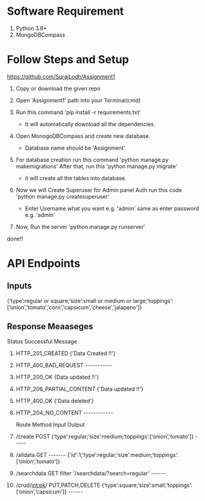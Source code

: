 # Software Requirement

1. Python 3.6+
2. MongoDBCompass


# Follow Steps and Setup

https://github.com/SurajLodh/Assignment1

1. Copy or download the given repo

2. Open 'Assignment1' path into your Terminal(cmd)

3. Run this command 'pip install -r requirements.txt'
    - It will automatically download all the dependencies.
    
4. Open MonogoDBCompass and create new database.
    - Database name should be 'Assignment'

5. For database creation run this command 'python manage.py makemigrations' 
    After that, run this 'python manage.py migrate'
    - it will create all the tables into database.

6. Now we will Create Superuser for Admin panel Auth
   run this code 'python manage.py createsuperuser'
   - Enter Username what you want e.g. 'admin' same as enter password e.g. 'admin'

7. Now, Run the server 'python manage.py runserver'

done!!


# API Endpoints

## Inputs 
{‘type’:regular or square;‘size’:small or medium or large;‘toppings’:[‘onion’,’tomato','corn','capsicum','cheese','jalapeno']}

## Response Meaaseges
    
   Status                       Successful Message                    
1. HTTP_201_CREATED             {'Data Created !!'}                   
2. HTTP_400_BAD_REQUEST           -----------
3. HTTP_200_OK                   {Data updated !!'}
4. HTTP_206_PARTIAL_CONTENT     {'Data updated !!'}
5. HTTP_400_OK                   {'Data deleted'}
6. HTTP_204_NO_CONTENT             ------------


   Route                 Method                               Input                                                   Output                                   
1. /create                POST        {‘type’:regular;‘size’:medium;‘toppings’:[‘onion’,’tomato']}                    -----                                            
2. /alldata               GET                                -------                           {'id':1;‘type’:regular;‘size’:medium;‘toppings’:[‘onion’,’tomato']}
3. /searchdata            GET                        filter '/searchdata/?search=regular'                            ------
4. /crud/<int:pk>/    PUT,PATCH,DELETE      {‘type’:square;‘size’:small;‘toppings’:[‘onion’,’capsicum']}             ------




